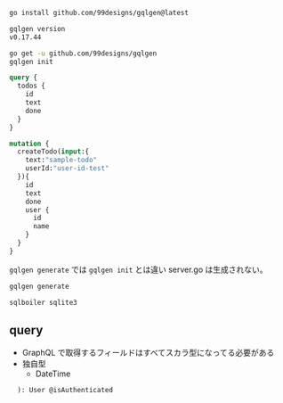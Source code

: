 ``` sh
go install github.com/99designs/gqlgen@latest

gqlgen version
v0.17.44
```

``` sh
go get -u github.com/99designs/gqlgen
gqlgen init
```

``` graphql
query {
  todos {
    id
    text
    done
  }
}
```

``` graphql
mutation {
  createTodo(input:{
    text:"sample-todo"
    userId:"user-id-test"
  }){
    id
    text
    done
    user {
      id
      name
    }
  }
}
```

`gqlgen generate` では `gqlgen init` とは違い server.go は生成されない。

``` sh
gqlgen generate

sqlboiler sqlite3
```

## query

- GraphQL で取得するフィールドはすべてスカラ型になってる必要がある
- 独自型
  - DateTime


```
  ): User @isAuthenticated
```
